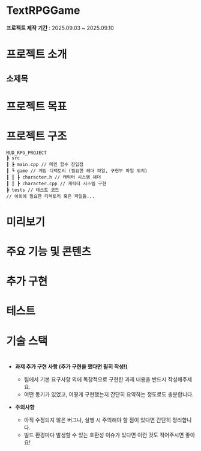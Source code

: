 # TextRPGGame

**프로젝트 제작 기간** : 2025.09.03 ~ 2025.09.10

# 프로젝트 소개

## 소제목

# 프로젝트 목표

# 프로젝트 구조
```less
MUD_RPG_PROJECT
┣ src
┃ ┣ main.cpp // 메인 함수 진입점
┃ ┗ game // 게임 디렉토리 (필요한 헤더 파일, 구현부 파일 위치)
┃ ┃ ┣ character.h // 캐릭터 시스템 헤더
┃ ┃ ┣ character.cpp // 캐릭터 시스템 구현
┣ tests // 테스트 코드
// 이외에 필요한 디렉토리 혹은 파일들...
```
# 미리보기

# 주요 기능 및 콘텐츠

# 추가 구현

# 테스트

# 기술 스택

#
- **과제 추가 구현 사항 (추가 구현을 했다면 필히 작성!)**
    - 팀에서 기본 요구사항 외에 독창적으로 구현한 과제 내용을 반드시 작성해주세요.
    - 어떤 동기가 있었고, 어떻게 구현했는지 간단히 요약하는 정도로도 충분합니다.

- **주의사항**
    - 아직 수정되지 않은 버그나, 실행 시 주의해야 할 점이 있다면 간단히 정리합니다.
    - 빌드 환경마다 발생할 수 있는 호환성 이슈가 있다면 이런 것도 적어주시면 좋아요!